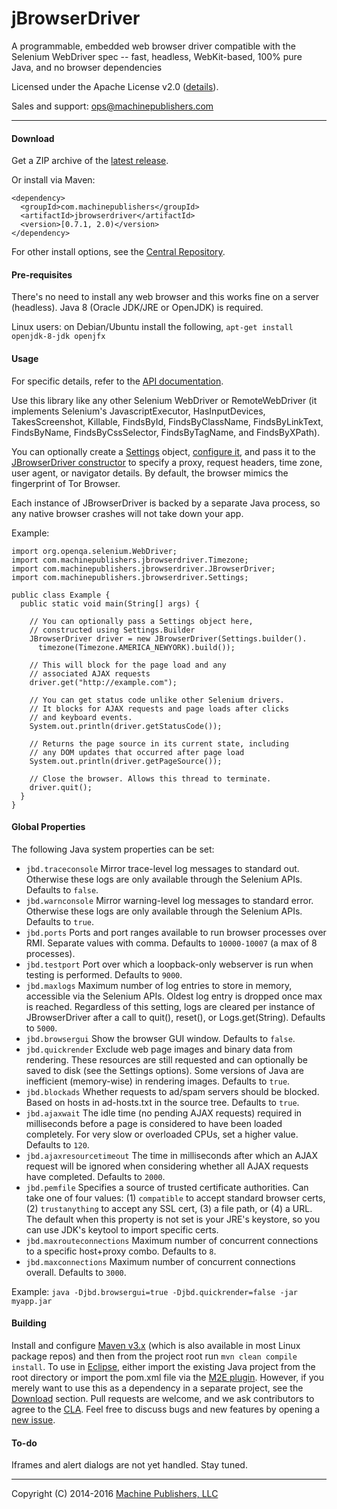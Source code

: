# jBrowserDriver
A programmable, embedded web browser driver compatible with the Selenium WebDriver spec -- fast, headless, WebKit-based, 100% pure Java, and no browser dependencies

Licensed under the Apache License v2.0 ([details](https://raw.githubusercontent.com/MachinePublishers/jBrowserDriver/master/LICENSE)).

Sales and support: ops@machinepublishers.com

- - -

#### Download
Get a ZIP archive of the [latest release](https://github.com/MachinePublishers/jBrowserDriver/releases/latest).

Or install via Maven:

    <dependency>
      <groupId>com.machinepublishers</groupId>
      <artifactId>jbrowserdriver</artifactId>
      <version>[0.7.1, 2.0)</version>
    </dependency>

For other install options, see the [Central Repository](http://search.maven.org/#artifactdetails|com.machinepublishers|jbrowserdriver|0.7.1|jar).

#### Pre-requisites
There's no need to install any web browser and this works fine on a server (headless). Java 8 (Oracle JDK/JRE or OpenJDK) is required.

Linux users: on Debian/Ubuntu install the following, `apt-get install openjdk-8-jdk openjfx`

#### Usage
For specific details, refer to the [API documentation](http://machinepublishers.github.io/jBrowserDriver/).

Use this library like any other Selenium WebDriver or RemoteWebDriver (it implements Selenium's JavascriptExecutor, HasInputDevices, TakesScreenshot, Killable, FindsById, FindsByClassName, FindsByLinkText, FindsByName, FindsByCssSelector, FindsByTagName, and FindsByXPath).

You can optionally create a [Settings](http://machinepublishers.github.io/jBrowserDriver/com/machinepublishers/jbrowserdriver/Settings.html#i0) object, [configure it](http://machinepublishers.github.io/jBrowserDriver/com/machinepublishers/jbrowserdriver/Settings.Builder.html#i0), and pass it to the [JBrowserDriver constructor](http://machinepublishers.github.io/jBrowserDriver/com/machinepublishers/jbrowserdriver/JBrowserDriver.html#JBrowserDriver-com.machinepublishers.jbrowserdriver.Settings-) to specify a proxy, request headers, time zone, user agent, or navigator details. By default, the browser mimics the fingerprint of Tor Browser.

Each instance of JBrowserDriver is backed by a separate Java process, so any native browser crashes will not take down your app.

Example:

    import org.openqa.selenium.WebDriver;
    import com.machinepublishers.jbrowserdriver.Timezone;
    import com.machinepublishers.jbrowserdriver.JBrowserDriver;
    import com.machinepublishers.jbrowserdriver.Settings;
    
    public class Example {
      public static void main(String[] args) {

        // You can optionally pass a Settings object here,
        // constructed using Settings.Builder
        JBrowserDriver driver = new JBrowserDriver(Settings.builder().
          timezone(Timezone.AMERICA_NEWYORK).build());

        // This will block for the page load and any
        // associated AJAX requests
        driver.get("http://example.com");

        // You can get status code unlike other Selenium drivers.
        // It blocks for AJAX requests and page loads after clicks 
        // and keyboard events.
        System.out.println(driver.getStatusCode());

        // Returns the page source in its current state, including
        // any DOM updates that occurred after page load
        System.out.println(driver.getPageSource());
        
        // Close the browser. Allows this thread to terminate.
        driver.quit();
      }
    }
    

#### Global Properties
The following Java system properties can be set:
* `jbd.traceconsole` Mirror trace-level log messages to standard out. Otherwise these logs are only available through the Selenium APIs. Defaults to `false`.
* `jbd.warnconsole` Mirror warning-level log messages to standard error. Otherwise these logs are only available through the Selenium APIs. Defaults to `true`.
* `jbd.ports` Ports and port ranges available to run browser processes over RMI. Separate values with comma. Defaults to `10000-10007` (a max of 8 processes).
* `jbd.testport` Port over which a loopback-only webserver is run when testing is performed. Defaults to `9000`.
* `jbd.maxlogs` Maximum number of log entries to store in memory, accessible via the Selenium APIs. Oldest log entry is dropped once max is reached. Regardless of this setting, logs are cleared per instance of JBrowserDriver after a call to quit(), reset(), or Logs.get(String). Defaults to `5000`.
* `jbd.browsergui` Show the browser GUI window. Defaults to `false`.
* `jbd.quickrender` Exclude web page images and binary data from rendering. These resources are still requested and can optionally be saved to disk (see the Settings options). Some versions of Java are inefficient (memory-wise) in rendering images. Defaults to `true`.
* `jbd.blockads` Whether requests to ad/spam servers should be blocked. Based on hosts in ad-hosts.txt in the source tree. Defaults to `true`.
* `jbd.ajaxwait` The idle time (no pending AJAX requests) required in milliseconds before a page is considered to have been loaded completely. For very slow or overloaded CPUs, set a higher value. Defaults to `120`.
* `jbd.ajaxresourcetimeout` The time in milliseconds after which an AJAX request will be ignored when considering whether all AJAX requests have completed. Defaults to `2000`.
* `jbd.pemfile` Specifies a source of trusted certificate authorities. Can take one of four values: (1) `compatible` to accept standard browser certs, (2) `trustanything` to accept any SSL cert, (3) a file path, or (4) a URL. The default when this property is not set is your JRE's keystore, so you can use JDK's keytool to import specific certs.
* `jbd.maxrouteconnections` Maximum number of concurrent connections to a specific host+proxy combo. Defaults to `8`.
* `jbd.maxconnections` Maximum number of concurrent connections overall. Defaults to `3000`.

Example: `java -Djbd.browsergui=true -Djbd.quickrender=false -jar myapp.jar`

#### Building
Install and configure [Maven v3.x](https://maven.apache.org/download.cgi) (which is also available in most Linux package repos) and then from the project root run `mvn clean compile install`. To use in [Eclipse](http://www.eclipse.org/downloads/), either import the existing Java project from the root directory or import the pom.xml file via the [M2E plugin](https://marketplace.eclipse.org/content/maven-integration-eclipse-luna-and-newer). However, if you merely want to use this as a dependency in a separate project, see the [Download](https://github.com/MachinePublishers/jBrowserDriver#download) section. Pull requests are welcome, and we ask contributors to agree to the [CLA](https://github.com/MachinePublishers/jBrowserDriver/blob/master/CLA-individual.txt). Feel free to discuss bugs and new features by opening a [new issue](https://github.com/MachinePublishers/jBrowserDriver/issues/new).

#### To-do
Iframes and alert dialogs are not yet handled. Stay tuned.

- - -

Copyright (C) 2014-2016 [Machine Publishers, LLC](https://machinepublishers.com)
